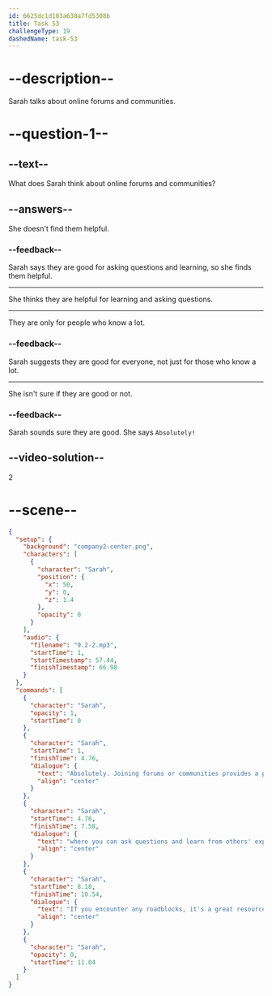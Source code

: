 ```yaml
---
id: 6625dc1d103a638a7fd5308b
title: Task 53
challengeType: 19
dashedName: task-53
---
```


<!-- (Audio) Sarah: Absolutely! Joining forums or communities provides a platform where you can ask questions and learn from others' experiences. If you encounter any roadblocks, it's a great resource. -->

# --description--

Sarah talks about online forums and communities. 

# --question-1--

## --text--

What does Sarah think about online forums and communities?

## --answers--

She doesn't find them helpful.

### --feedback--

Sarah says they are good for asking questions and learning, so she finds them helpful.

---

She thinks they are helpful for learning and asking questions.

---

They are only for people who know a lot.

### --feedback--

Sarah suggests they are good for everyone, not just for those who know a lot.

---

She isn't sure if they are good or not.

### --feedback--

Sarah sounds sure they are good. She says `Absolutely!`

## --video-solution--

2

# --scene--

```json
{
  "setup": {
    "background": "company2-center.png",
    "characters": [
      {
        "character": "Sarah",
        "position": {
          "x": 50,
          "y": 0,
          "z": 1.4
        },
        "opacity": 0
      }
    ],
    "audio": {
      "filename": "9.2-2.mp3",
      "startTime": 1,
      "startTimestamp": 57.44,
      "finishTimestamp": 66.98
    }
  },
  "commands": [
    {
      "character": "Sarah",
      "opacity": 1,
      "startTime": 0
    },
    {
      "character": "Sarah",
      "startTime": 1,
      "finishTime": 4.76,
      "dialogue": {
        "text": "Absolutely. Joining forums or communities provides a platform",
        "align": "center"
      }
    },
    {
      "character": "Sarah",
      "startTime": 4.76,
      "finishTime": 7.58,
      "dialogue": {
        "text": "where you can ask questions and learn from others' experiences.",
        "align": "center"
      }
    },
    {
      "character": "Sarah",
      "startTime": 8.18,
      "finishTime": 10.54,
      "dialogue": {
        "text": "If you encounter any roadblocks, it's a great resource.",
        "align": "center"
      }
    },
    {
      "character": "Sarah",
      "opacity": 0,
      "startTime": 11.04
    }
  ]
}
```
